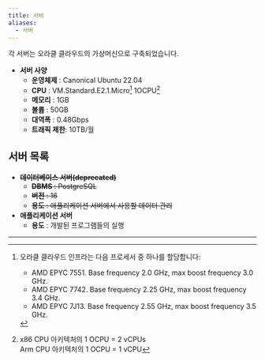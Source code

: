 ```yaml
---
title: 서버
aliases:
  - 서버
---
```

각 서버는 오라클 클라우드의 가상머신으로 구축되었습니다.
- **서버 사양**
	- **운영체제** : Canonical Ubuntu 22.04
	- **CPU** : VM.Standard.E2.1.Micro[^1] 1OCPU[^2]
	- **메모리** : 1GB
	- **볼륨** : 50GB
	- **대역폭** : 0.48Gbps
	- **트래픽 제한**: 10TB/월
	
## 서버 목록
- ~~**데이터베이스 서버(deprecated)**~~  
	- ~~**DBMS** : PostgreSQL~~
	- ~~**버전** : 16~~
	- ~~**용도** : 애플리케이션 서버에서 사용할 데이터 관리~~
- **애플리케이션 서버**  
	- **용도** : 개발된 프로그램들의 실행

---
[^1]: 오라클 클라우드 인프라는 다음 프로세서 중 하나를 할당합니다:  
	- AMD EPYC 7551. Base frequency 2.0 GHz, max boost frequency 3.0 GHz.
	- AMD EPYC 7742. Base frequency 2.25 GHz, max boost frequency 3.4 GHz.
	- AMD EPYC 7J13. Base frequency 2.55 GHz, max boost frequency 3.5 GHz.

[^2]: x86 CPU 아키텍처의 1 OCPU = 2 vCPUs  
	Arm CPU 아키텍처의 1 OCPU = 1 vCPU